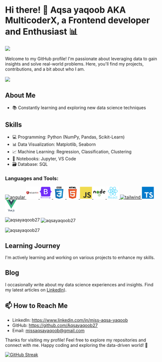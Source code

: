 # Hi there! 👋 Aqsa yaqoob AKA MulticoderX, a Frontend developer and Enthusiast 📊

<img src="https://media.licdn.com/dms/image/D4D16AQFYiKV-pIohFg/profile-displaybackgroundimage-shrink_350_1400/0/1711990240532?e=1717632000&v=beta&t=26dOeN6Q7NdJY8eayDb3-gpTTxKPTxrVSaxozq1bIc4">

Welcome to my GitHub profile! I'm passionate about leveraging data to gain insights and solve real-world problems. Here, you'll find my projects, contributions, and a bit about who I am.
<br>
<br>
![](https://komarev.com/ghpvc/?username=your-github-aqsayaqoob27&color=brightgreen)

## About Me
- 📚 Constantly learning and exploring new data science techniques

## Skills

- 💻 Programming: Python (NumPy, Pandas, Scikit-Learn)
- 📊 Data Visualization: Matplotlib, Seaborn
- 📈 Machine Learning: Regression, Classification, Clustering
- 📓 Notebooks: Jupyter, VS Code
- 🗃️ Database: SQL

<h3 align="left">Languages and Tools:</h3>
<p align="left"> <a href="https://angular.io" target="_blank" rel="noreferrer"> <img src="https://angular.io/assets/images/logos/angular/angular.svg" alt="angular" width="40" height="40"/> </a> <a href="https://angular.io" target="_blank" rel="noreferrer"> <img src="https://raw.githubusercontent.com/devicons/devicon/master/icons/angularjs/angularjs-original-wordmark.svg" alt="angularjs" width="40" height="40"/> </a> <a href="https://getbootstrap.com" target="_blank" rel="noreferrer"> <img src="https://raw.githubusercontent.com/devicons/devicon/master/icons/bootstrap/bootstrap-plain-wordmark.svg" alt="bootstrap" width="40" height="40"/> </a> <a href="https://www.w3schools.com/css/" target="_blank" rel="noreferrer"> <img src="https://raw.githubusercontent.com/devicons/devicon/master/icons/css3/css3-original-wordmark.svg" alt="css3" width="40" height="40"/> </a> <a href="https://www.w3.org/html/" target="_blank" rel="noreferrer"> <img src="https://raw.githubusercontent.com/devicons/devicon/master/icons/html5/html5-original-wordmark.svg" alt="html5" width="40" height="40"/> </a> <a href="https://developer.mozilla.org/en-US/docs/Web/JavaScript" target="_blank" rel="noreferrer"> <img src="https://raw.githubusercontent.com/devicons/devicon/master/icons/javascript/javascript-original.svg" alt="javascript" width="40" height="40"/> </a> <a href="https://nodejs.org" target="_blank" rel="noreferrer"> <img src="https://raw.githubusercontent.com/devicons/devicon/master/icons/nodejs/nodejs-original-wordmark.svg" alt="nodejs" width="40" height="40"/> </a> <a href="https://reactjs.org/" target="_blank" rel="noreferrer"> <img src="https://raw.githubusercontent.com/devicons/devicon/master/icons/react/react-original-wordmark.svg" alt="react" width="40" height="40"/> </a> <a href="https://tailwindcss.com/" target="_blank" rel="noreferrer"> <img src="https://www.vectorlogo.zone/logos/tailwindcss/tailwindcss-icon.svg" alt="tailwind" width="40" height="40"/> </a> <a href="https://www.typescriptlang.org/" target="_blank" rel="noreferrer"> <img src="https://raw.githubusercontent.com/devicons/devicon/master/icons/typescript/typescript-original.svg" alt="typescript" width="40" height="40"/> </a> <a href="https://vuejs.org/" target="_blank" rel="noreferrer"> <img src="https://raw.githubusercontent.com/devicons/devicon/master/icons/vuejs/vuejs-original-wordmark.svg" alt="vuejs" width="40" height="40"/> </a> </p>

<p><img align="left" src="https://github-readme-stats.vercel.app/api/top-langs?username=aqsayaqoob27&show_icons=true&locale=en&layout=compact" alt="aqsayaqoob27" /></p>

<p>&nbsp;<img align="center" src="https://github-readme-stats.vercel.app/api?username=aqsayaqoob27&show_icons=true&locale=en" alt="aqsayaqoob27" /></p>

<p><img align="center" src="https://github-readme-streak-stats.herokuapp.com/?user=aqsayaqoob27&" alt="aqsayaqoob27" /></p>

## Learning Journey

I'm actively learning and working on various projects to enhance my skills.

## Blog

I occasionally write about my data science experiences and insights. Find my latest articles on [LinkedIn](https://www.linkedin.com/in/miss-aqsa-yaqoob-7693702b7/)).

## 📫 How to Reach Me

- LinkedIn: https://www.linkedin.com/in/miss-aqsa-yaqoob
- GitHub: https://github.com/Aqsayaqoob27
- Email: missaqsayaqoob@gmail.com


Thanks for visiting my profile! Feel free to explore my repositories and connect with me.
Happy coding and exploring the data-driven world! 🚀

<a href="https://git.io/streak-stats"><img src="https://streak-stats.demolab.com?user=Aqsa%20yaqoob&theme=dark" alt="GitHub Streak" /></a>
